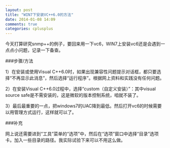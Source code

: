 ```yaml
---
layout: post
title: "WIN7下安装VC++6.0的方法"
date: 2014-01-08 14:09
comments: true
categories: cplusplus
---
```


今天打算研究snmp++的例子，要回来用一下vc6，WIN7上安装vc6还是会遇到一点点小问题，记录一下备查。

<!-- more -->

###步骤/方法

1）在安装或使用Visual C++6.0时，如果出现兼容性问题提示对话框，都只要选择“不再显示此消息”，然后选择“运行程序”。根据网上资料和实践没有任何问题。

2）在安装Visual C++6.0过程中，选择“custom（自定义安装）”：其中visual source safe是不需安装的，这是微软的版本控制系统，咱就不装了。

3）最后最重要的一点，把windows7的UAC降到最低。然后打开vc6的时候需要以用管理方式运行，这样就可以了。

###补充

网上说还需要进到“工具”菜单的“选项”中，然后在“选项”窗口中选择“目录”选项卡。加入一些目录的路径。我实际试验下来可以不用这么做。


